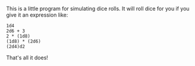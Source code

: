 This is a little program for simulating dice rolls. It will roll dice for you if you give it an expression like:

    1d4
    2d6 + 3
    2 * (1d8)
    (1d8) * (2d6)
    (2d4)d2

That's all it does!

